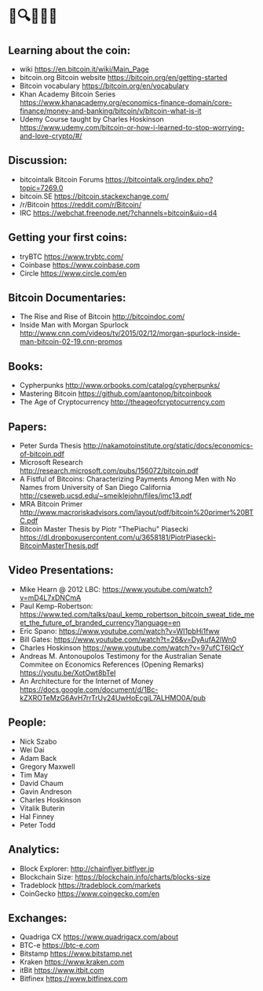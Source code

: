 # 📝🔍👀💀💤

## Learning about the coin:
- wiki https://en.bitcoin.it/wiki/Main_Page
- bitcoin.org Bitcoin website https://bitcoin.org/en/getting-started
- Bitcoin vocabulary https://bitcoin.org/en/vocabulary
- Khan Academy Bitcoin Series https://www.khanacademy.org/economics-finance-domain/core-finance/money-and-banking/bitcoin/v/bitcoin-what-is-it
- Udemy Course taught by Charles Hoskinson https://www.udemy.com/bitcoin-or-how-i-learned-to-stop-worrying-and-love-crypto/#/

## Discussion:
- bitcointalk Bitcoin Forums https://bitcointalk.org/index.php?topic=7269.0
- bitcoin.SE https://bitcoin.stackexchange.com/
- /r/Bitcoin https://reddit.com/r/Bitcoin/
- IRC https://webchat.freenode.net/?channels=bitcoin&uio=d4

## Getting your first coins:
- tryBTC https://www.trybtc.com/
- Coinbase https://www.coinbase.com
- Circle https://www.circle.com/en

## Bitcoin Documentaries:
- The Rise and Rise of Bitcoin http://bitcoindoc.com/
- Inside Man with Morgan Spurlock http://www.cnn.com/videos/tv/2015/02/12/morgan-spurlock-inside-man-bitcoin-02-19.cnn-promos

## Books:
- Cypherpunks http://www.orbooks.com/catalog/cypherpunks/
- Mastering Bitcoin https://github.com/aantonop/bitcoinbook
- The Age of Cryptocurrency http://theageofcryptocurrency.com

## Papers:
- Peter Surda Thesis http://nakamotoinstitute.org/static/docs/economics-of-bitcoin.pdf
- Microsoft Research http://research.microsoft.com/pubs/156072/bitcoin.pdf
- A Fistful of Bitcoins: Characterizing Payments Among Men with No Names from University of San Diego California http://cseweb.ucsd.edu/~smeiklejohn/files/imc13.pdf
- MRA Bitcoin Primer http://www.macroriskadvisors.com/layout/pdf/bitcoin%20primer%20BTC.pdf
- Bitcoin Master Thesis by Piotr "ThePiachu" Piasecki https://dl.dropboxusercontent.com/u/3658181/PiotrPiasecki-BitcoinMasterThesis.pdf

## Video Presentations:
- Mike Hearn @ 2012 LBC: https://www.youtube.com/watch?v=mD4L7xDNCmA
- Paul Kemp-Robertson: https://www.ted.com/talks/paul_kemp_robertson_bitcoin_sweat_tide_meet_the_future_of_branded_currency?language=en
- Eric Spano: https://www.youtube.com/watch?v=WI1pbHi1fww
- Bill Gates: https://www.youtube.com/watch?t=26&v=DyAufA2lWn0
- Charles Hoskinson https://www.youtube.com/watch?v=97ufCT6lQcY
- Andreas M. Antonoupolos Testimony for the Australian Senate Commitee on Economics References (Opening Remarks) https://youtu.be/XotOwt8bTeI
- An Architecture for the Internet of Money https://docs.google.com/document/d/1Bc-kZXROTeMzG6AvH7rrTrUy24UwHoEcgiL7ALHMO0A/pub

## People:
- Nick Szabo
- Wei Dai
- Adam Back
- Gregory Maxwell
- Tim May
- David Chaum
- Gavin Andreson
- Charles Hoskinson
- Vitalik Buterin
- Hal Finney
- Peter Todd

## Analytics:
- Block Explorer: http://chainflyer.bitflyer.jp
- Blockchain Size: https://blockchain.info/charts/blocks-size
- Tradeblock https://tradeblock.com/markets
- CoinGecko https://www.coingecko.com/en

## Exchanges:
- Quadriga CX https://www.quadrigacx.com/about
- BTC-e https://btc-e.com
- Bitstamp https://www.bitstamp.net
- Kraken https://www.kraken.com
- itBit https://www.itbit.com
- Bitfinex https://www.bitfinex.com
